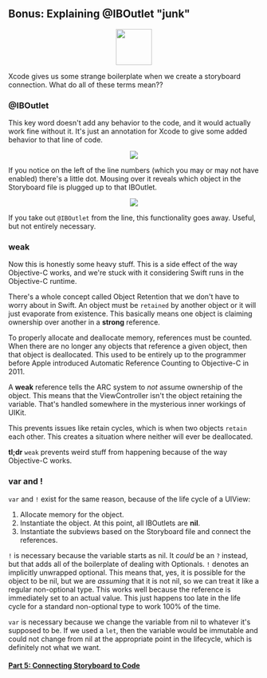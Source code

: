 ## Bonus: Explaining @IBOutlet "junk"

<p align="center"> <img src="/assets/calculator/P5/screenshot10.png" height="72px" align="center"> </p>

Xcode gives us some strange boilerplate when we create a storyboard connection. What do all of these terms mean??

### @IBOutlet
This key word doesn't add any behavior to the code, and it would actually work fine without it. It's just an annotation for Xcode to give some added behavior to that line of code.

<p align="center"> <img src="/assets/calculator/P5/screenshot bonus1.png" align="center"> </p>

If you notice on the left of the line numbers (which you may or may not have enabled) there's a little dot. Mousing over it reveals which object in the Storyboard file is plugged up to that IBOutlet.

<p align="center"> <img src="/assets/calculator/P5/screenshot bonus2.png" align="center"> </p>

If you take out `@IBOutlet` from the line, this functionality goes away. Useful, but not entirely necessary.

### weak

Now this is honestly some heavy stuff. This is a side effect of the way Objective-C works, and we're stuck with it considering Swift runs in the Objective-C runtime.

There's a whole concept called Object Retention that we don't have to worry about in Swift. An object must be `retained` by another object or it will just evaporate from existence. This basically means one object is claiming ownership over another in a **strong** reference.

To properly allocate and deallocate memory, references must be counted. When there are no longer any objects that reference a given object, then that object is deallocated. This used to be entirely up to the programmer before Apple introduced Automatic Reference Counting to Objective-C in 2011.

A **weak** reference tells the ARC system to *not* assume ownership of the object. This means that the ViewController isn't the object retaining the variable. That's handled somewhere in the mysterious inner workings of UIKit.

This prevents issues like retain cycles, which is when two objects `retain` each other. This creates a situation where neither will ever be deallocated.

**tl;dr** `weak` prevents weird stuff from happening because of the way Objective-C works.

### var and !
`var` and  `!` exist for the same reason, because of the life cycle of a UIView:

1. Allocate memory for the object.
2. Instantiate the object. At this point, all IBOutlets are **nil**.
3. Instantiate the subviews based on the Storyboard file and connect the references.

`!` is necessary because the variable starts as nil. It *could* be an `?` instead, but that adds all of the boilerplate of dealing with Optionals. `!` denotes an implicitly unwrapped optional. This means that, yes, it is possible for the object to be nil, but we are *assuming* that it is not nil, so we can treat it like a regular non-optional type. This works well because the reference is immediately set to an actual value. This just happens too late in the life cycle for a standard non-optional type to work 100% of the time.

`var` is necessary because we change the variable from nil to whatever it's supposed to be. If we used a `let`, then the variable would be immutable and could not change from nil at the appropriate point in the lifecycle, which is definitely not what we want.

#### <a href="#top" onclick="setCalculatorTutorial(5)">Part 5: Connecting Storyboard to Code</a>
